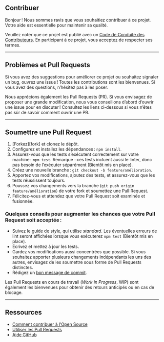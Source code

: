 ## Contribuer

Bonjour ! Nous sommes ravis que vous souhaitiez contribuer à ce projet. Votre aide est essentielle pour maintenir sa qualité.  

Veuillez noter que ce projet est publié avec un [Code de Conduite des Contributeurs](./CODE_OF_CONDUCT.md). En participant à ce projet, vous acceptez de respecter ses termes.

---

## Problèmes et Pull Requests  

Si vous avez des suggestions pour améliorer ce projet ou souhaitez signaler un bug, ouvrez une issue ! Toutes les contributions sont les bienvenues. Si vous avez des questions, n’hésitez pas à les poser.  

Nous apprécions également les Pull Requests (PR). Si vous envisagez de proposer une grande modification, nous vous conseillons d’abord d’ouvrir une issue pour en discuter ! Consultez les liens ci-dessous si vous n’êtes pas sûr de savoir comment ouvrir une PR.  

---

## Soumettre une Pull Request  

1. [Forkez][fork] et clonez le dépôt.  
2. Configurez et installez les dépendances : `npm install`.  
3. Assurez-vous que les tests s’exécutent correctement sur votre machine : `npm test`. Remarque : ces tests incluent aussi le linter, donc pas besoin de l’exécuter séparément (Bientôt mis en place).  
4. Créez une nouvelle branche : `git checkout -b feature/amélioration`.  
5. Apportez vos modifications, ajoutez des tests, et assurez-vous que les tests réussissent toujours.  
6. Poussez vos changements vers la branche (`git push origin feature/amélioration`) de votre fork et soumettez une Pull Request.  
7. Félicitez-vous et attendez que votre Pull Request soit examinée et fusionnée.  

### Quelques conseils pour augmenter les chances que votre Pull Request soit acceptée :  
- Suivez le guide de style, qui utilise *standard*. Les éventuelles erreurs de lint seront affichées lorsque vous exécuterez `npm test` (Bientôt mis en place).  
- Écrivez et mettez à jour les tests.  
- Gardez vos modifications aussi concentrées que possible. Si vous souhaitez apporter plusieurs changements indépendants les uns des autres, envisagez de les soumettre sous forme de Pull Requests distinctes.  
- Rédigez un [bon message de commit](http://tbaggery.com/2008/04/19/a-note-about-git-commit-messages.html).  

Les Pull Requests en cours de travail (*Work in Progress*, WIP) sont également les bienvenues pour obtenir des retours anticipés ou en cas de blocage.  

---

## Ressources  

- [Comment contribuer à l'Open Source](https://opensource.guide/how-to-contribute/)  
- [Utiliser les Pull Requests](https://help.github.com/articles/about-pull-requests/)  
- [Aide GitHub](https://help.github.com)  
